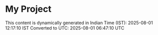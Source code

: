 # My Project

This content is dynamically generated in Indian Time (IST): 2025-08-01 12:17:10 IST
Converted to UTC: 2025-08-01 06:47:10 UTC
